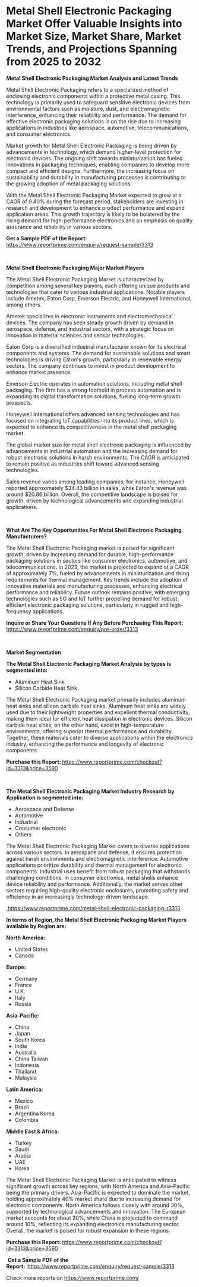 <p><h1>Metal Shell Electronic Packaging Market Offer Valuable Insights into Market Size, Market Share, Market Trends, and Projections Spanning from 2025 to 2032</h1></p><p><strong>Metal Shell Electronic Packaging Market Analysis and Latest Trends</strong></p>
<p><p>Metal Shell Electronic Packaging refers to a specialized method of enclosing electronic components within a protective metal casing. This technology is primarily used to safeguard sensitive electronic devices from environmental factors such as moisture, dust, and electromagnetic interference, enhancing their reliability and performance. The demand for effective electronic packaging solutions is on the rise due to increasing applications in industries like aerospace, automotive, telecommunications, and consumer electronics.</p><p>Market growth for Metal Shell Electronic Packaging is being driven by advancements in technology, which demand higher-level protection for electronic devices. The ongoing shift towards miniaturization has fueled innovations in packaging techniques, enabling companies to develop more compact and efficient designs. Furthermore, the increasing focus on sustainability and durability in manufacturing processes is contributing to the growing adoption of metal packaging solutions.</p><p>With the Metal Shell Electronic Packaging Market expected to grow at a CAGR of 9.40% during the forecast period, stakeholders are investing in research and development to enhance product performance and expand application areas. This growth trajectory is likely to be bolstered by the rising demand for high-performance electronics and an emphasis on quality assurance and reliability in various sectors.</p></p>
<p><strong>Get a Sample PDF of the Report:&nbsp;</strong> <a href="https://www.reportprime.com/enquiry/request-sample/3313?utm_campaign=2318&utm_medium=2&utm_source=Github&utm_content=ia&utm_term=18032025&utm_id=metal-shell-electronic-packaging">https://www.reportprime.com/enquiry/request-sample/3313</a></p>
<p>&nbsp;</p>
<p><strong>Metal Shell Electronic Packaging Major Market Players</strong></p>
<p><p>The Metal Shell Electronic Packaging Market is characterized by competition among several key players, each offering unique products and technologies that cater to various industrial applications. Notable players include Ametek, Eaton Corp, Emerson Electric, and Honeywell International, among others.</p><p>Ametek specializes in electronic instruments and electromechanical devices. The company has seen steady growth driven by demand in aerospace, defense, and industrial sectors, with a strategic focus on innovation in material sciences and sensor technologies. </p><p>Eaton Corp is a diversified industrial manufacturer known for its electrical components and systems. The demand for sustainable solutions and smart technologies is driving Eaton's growth, particularly in renewable energy sectors. The company continues to invest in product development to enhance market presence. </p><p>Emerson Electric operates in automation solutions, including metal shell packaging. The firm has a strong foothold in process automation and is expanding its digital transformation solutions, fueling long-term growth prospects. </p><p>Honeywell International offers advanced sensing technologies and has focused on integrating IoT capabilities into its product lines, which is expected to enhance its competitiveness in the metal shell packaging market.</p><p>The global market size for metal shell electronic packaging is influenced by advancements in industrial automation and the increasing demand for robust electronic solutions in harsh environments. The CAGR is anticipated to remain positive as industries shift toward advanced sensing technologies.</p><p>Sales revenue varies among leading companies; for instance, Honeywell reported approximately $34.43 billion in sales, while Eaton's revenue was around $20.86 billion. Overall, the competitive landscape is poised for growth, driven by technological advancements and expanding industrial applications.</p></p>
<p>&nbsp;</p>
<p><strong>What Are The Key Opportunities For Metal Shell Electronic Packaging Manufacturers?</strong></p>
<p><p>The Metal Shell Electronic Packaging market is poised for significant growth, driven by increasing demand for durable, high-performance packaging solutions in sectors like consumer electronics, automotive, and telecommunications. In 2023, the market is projected to expand at a CAGR of approximately 7%, fueled by advancements in miniaturization and rising requirements for thermal management. Key trends include the adoption of innovative materials and manufacturing processes, enhancing electrical performance and reliability. Future outlook remains positive, with emerging technologies such as 5G and IoT further propelling demand for robust, efficient electronic packaging solutions, particularly in rugged and high-frequency applications.</p></p>
<p><strong>Inquire or Share Your Questions If Any Before Purchasing This Report:</strong> <a href="https://www.reportprime.com/enquiry/pre-order/3313?utm_campaign=2318&utm_medium=2&utm_source=Github&utm_content=ia&utm_term=18032025&utm_id=metal-shell-electronic-packaging">https://www.reportprime.com/enquiry/pre-order/3313</a></p>
<p>&nbsp;</p>
<p><strong>Market Segmentation</strong></p>
<p><strong>The Metal Shell Electronic Packaging Market Analysis by types is segmented into:</strong></p>
<p><ul><li>Aluminum Heat Sink</li><li>Silicon Carbide Heat Sink</li></ul></p>
<p><p>The Metal Shell Electronic Packaging market primarily includes aluminum heat sinks and silicon carbide heat sinks. Aluminum heat sinks are widely used due to their lightweight properties and excellent thermal conductivity, making them ideal for efficient heat dissipation in electronic devices. Silicon carbide heat sinks, on the other hand, excel in high-temperature environments, offering superior thermal performance and durability. Together, these materials cater to diverse applications within the electronics industry, enhancing the performance and longevity of electronic components.</p></p>
<p><strong>Purchase this Report:&nbsp;</strong><a href="https://www.reportprime.com/checkout?id=3313&price=3590&utm_campaign=2318&utm_medium=2&utm_source=Github&utm_content=ia&utm_term=18032025&utm_id=metal-shell-electronic-packaging">https://www.reportprime.com/checkout?id=3313&price=3590</a></p>
<p>&nbsp;</p>
<p><strong>The Metal Shell Electronic Packaging Market Industry Research by Application is segmented into:</strong></p>
<p><ul><li>Aerospace and Defense</li><li>Automotive</li><li>Industrial</li><li>Consumer electronic</li><li>Others</li></ul></p>
<p><p>The Metal Shell Electronic Packaging Market caters to diverse applications across various sectors. In aerospace and defense, it ensures protection against harsh environments and electromagnetic interference. Automotive applications prioritize durability and thermal management for electronic components. Industrial uses benefit from robust packaging that withstands challenging conditions. In consumer electronics, metal shells enhance device reliability and performance. Additionally, the market serves other sectors requiring high-quality electronic enclosures, promoting safety and efficiency in an increasingly technology-driven landscape.</p></p>
<p><a href="https://www.reportprime.com/metal-shell-electronic-packaging-r3313?utm_campaign=2318&utm_medium=2&utm_source=Github&utm_content=ia&utm_term=18032025&utm_id=metal-shell-electronic-packaging">&nbsp;https://www.reportprime.com/metal-shell-electronic-packaging-r3313</a></p>
<p><strong>In terms of Region, the Metal Shell Electronic Packaging Market Players available by Region are:</strong></p>
<p>
    <p> <strong> North America: </strong>
        <ul>
            <li>United States</li>
            <li>Canada</li>
        </ul>
        </p> 
    <p> <strong> Europe: </strong>
        <ul>
            <li>Germany</li>
            <li>France</li>
            <li>U.K.</li>
            <li>Italy</li>
            <li>Russia</li>
        </ul>
        </p> 
    <p> <strong> Asia-Pacific: </strong>
        <ul>
            <li>China</li>
            <li>Japan</li>
            <li>South Korea</li>
            <li>India</li>
            <li>Australia</li>
            <li>China Taiwan</li>
            <li>Indonesia</li>
            <li>Thailand</li>
            <li>Malaysia</li>
        </ul>
        </p> 
    <p> <strong> Latin America: </strong>
        <ul>
            <li>Mexico</li>
            <li>Brazil</li>
            <li>Argentina Korea</li>
            <li>Colombia</li>
        </ul>
        </p> 
    <p> <strong> Middle East & Africa: </strong>
        <ul>
            <li>Turkey</li>
            <li>Saudi</li>
            <li>Arabia</li>
            <li>UAE</li>
            <li>Korea</li>
        </ul>
    </p>
    </p>
<p><p>The Metal Shell Electronic Packaging Market is anticipated to witness significant growth across key regions, with North America and Asia-Pacific being the primary drivers. Asia-Pacific is expected to dominate the market, holding approximately 40% market share due to increasing demand for electronic components. North America follows closely with around 30%, supported by technological advancements and innovation. The European market accounts for about 20%, while China is projected to command around 10%, reflecting its expanding electronics manufacturing sector. Overall, the market is poised for robust expansion in these regions.</p></p>
<p><strong>Purchase this Report: </strong><a href="https://www.reportprime.com/checkout?id=3313&price=3590&utm_campaign=2318&utm_medium=2&utm_source=Github&utm_content=ia&utm_term=18032025&utm_id=metal-shell-electronic-packaging">https://www.reportprime.com/checkout?id=3313&price=3590</a></p>
<p>&nbsp;<strong>Get a Sample PDF of the Report:&nbsp;&nbsp;</strong><a href="https://www.reportprime.com/enquiry/request-sample/3313?utm_campaign=2318&utm_medium=2&utm_source=Github&utm_content=ia&utm_term=18032025&utm_id=metal-shell-electronic-packaging">https://www.reportprime.com/enquiry/request-sample/3313</a></p>
<p><strong></strong></p>
<p>Check more reports on <a href="https://www.reportprime.com/?utm_campaign=2318&utm_medium=2&utm_source=Github&utm_content=ia&utm_term=18032025&utm_id=metal-shell-electronic-packaging">https://www.reportprime.com/</a></p>
